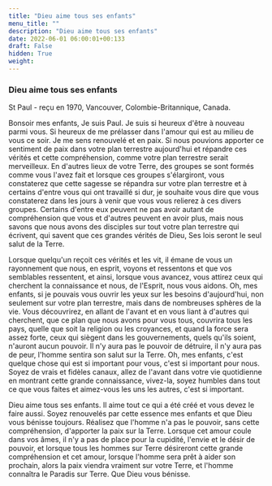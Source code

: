 ```yaml
---
title: "Dieu aime tous ses enfants"
menu_title: ""
description: "Dieu aime tous ses enfants"
date: 2022-06-01 06:00:01+00:133
draft: False
hidden: True
weight:
---
```

### Dieu aime tous ses enfants

St Paul - reçu en 1970, Vancouver, Colombie-Britannique, Canada.

Bonsoir mes enfants, Je suis Paul. Je suis si heureux d'être à nouveau parmi vous. Si heureux de me prélasser dans l'amour qui est au milieu de vous ce soir. Je me sens renouvelé et en paix. Si nous pouvions apporter ce sentiment de paix dans votre plan terrestre aujourd'hui et répandre ces vérités et cette compréhension, comme votre plan terrestre serait merveilleux. En d'autres lieux de votre Terre, des groupes se sont formés comme vous l'avez fait et lorsque ces groupes s'élargiront, vous constaterez que cette sagesse se répandra sur votre plan terrestre et à certains d'entre vous qui ont travaillé si dur, je souhaite vous dire que vous constaterez dans les jours à venir que vous vous relierez à ces divers groupes. Certains d'entre eux peuvent ne pas avoir autant de compréhension que vous et d'autres peuvent en avoir plus, mais nous savons que nous avons des disciples sur tout votre plan terrestre qui écrivent, qui savent que ces grandes vérités de Dieu, Ses lois seront le seul salut de la Terre.

Lorsque quelqu'un reçoit ces vérités et les vit, il émane de vous un rayonnement que nous, en esprit, voyons et ressentons et que vos semblables ressentent, et ainsi, lorsque vous avancez, vous attirez ceux qui cherchent la connaissance et nous, de l'Esprit, nous vous aidons. Oh, mes enfants, si je pouvais vous ouvrir les yeux sur les besoins d'aujourd'hui, non seulement sur votre plan terrestre, mais dans de nombreuses sphères de la vie. Vous découvrirez, en allant de l'avant et en vous liant à d'autres qui cherchent, que ce plan que nous avons pour vous tous, couvrira tous les pays, quelle que soit la religion ou les croyances, et quand la force sera assez forte, ceux qui siègent dans les gouvernements, quels qu'ils soient, n'auront aucun pouvoir. Il n'y aura pas le pouvoir de détruire, il n'y aura pas de peur, l'homme sentira son salut sur la Terre. Oh, mes enfants, c'est quelque chose qui est si important pour vous, c'est si important pour nous. Soyez de vrais et fidèles canaux, allez de l'avant dans votre vie quotidienne en montrant cette grande connaissance, vivez-la, soyez humbles dans tout ce que vous faites et aimez-vous les uns les autres, c'est si important.

Dieu aime tous ses enfants. Il aime tout ce qui a été créé et vous devez le faire aussi. Soyez renouvelés par cette essence mes enfants et que Dieu vous bénisse toujours. Réalisez que l'homme n'a pas le pouvoir, sans cette compréhension, d'apporter la paix sur la Terre. Lorsque cet amour coule dans vos âmes, il n'y a pas de place pour la cupidité, l'envie et le désir de pouvoir, et lorsque tous les hommes sur Terre désireront cette grande compréhension et cet amour, lorsque l'homme sera prêt à aider son prochain, alors la paix viendra vraiment sur votre Terre, et l'homme connaîtra le Paradis sur Terre. Que Dieu vous bénisse.
